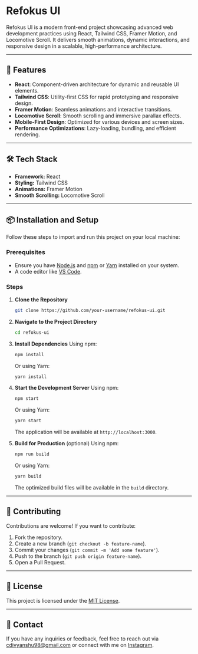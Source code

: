 # Refokus UI

Refokus UI is a modern front-end project showcasing advanced web development practices using React, Tailwind CSS, Framer Motion, and Locomotive Scroll. It delivers smooth animations, dynamic interactions, and responsive design in a scalable, high-performance architecture.

---

## 🚀 Features

- **React**: Component-driven architecture for dynamic and reusable UI elements.
- **Tailwind CSS**: Utility-first CSS for rapid prototyping and responsive design.
- **Framer Motion**: Seamless animations and interactive transitions.
- **Locomotive Scroll**: Smooth scrolling and immersive parallax effects.
- **Mobile-First Design**: Optimized for various devices and screen sizes.
- **Performance Optimizations**: Lazy-loading, bundling, and efficient rendering.

---

## 🛠️ Tech Stack

- **Framework:** React
- **Styling:** Tailwind CSS
- **Animations:** Framer Motion
- **Smooth Scrolling:** Locomotive Scroll

---

## 📦 Installation and Setup

Follow these steps to import and run this project on your local machine:

### Prerequisites
- Ensure you have [Node.js](https://nodejs.org/) and [npm](https://www.npmjs.com/) or [Yarn](https://yarnpkg.com/) installed on your system.
- A code editor like [VS Code](https://code.visualstudio.com/).

### Steps

1. **Clone the Repository**
   ```bash
   git clone https://github.com/your-username/refokus-ui.git
   ```

2. **Navigate to the Project Directory**
   ```bash
   cd refokus-ui
   ```

3. **Install Dependencies**
   Using npm:
   ```bash
   npm install
   ```
   Or using Yarn:
   ```bash
   yarn install
   ```

4. **Start the Development Server**
   Using npm:
   ```bash
   npm start
   ```
   Or using Yarn:
   ```bash
   yarn start
   ```

   The application will be available at `http://localhost:3000`.

5. **Build for Production** (optional)
   Using npm:
   ```bash
   npm run build
   ```
   Or using Yarn:
   ```bash
   yarn build
   ```
   The optimized build files will be available in the `build` directory.

---

## 📝 Contributing

Contributions are welcome! If you want to contribute:
1. Fork the repository.
2. Create a new branch (`git checkout -b feature-name`).
3. Commit your changes (`git commit -m 'Add some feature'`).
4. Push to the branch (`git push origin feature-name`).
5. Open a Pull Request.

---

## 📄 License

This project is licensed under the [MIT License](./LICENSE).

---

## 📧 Contact

If you have any inquiries or feedback, feel free to reach out via cdivyanshu98@gmail.com or connect with me on [Instagram](https://www.instagram.com/devyanshu__011/).

